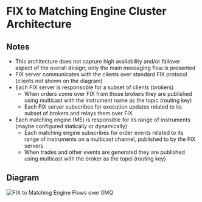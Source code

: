 # FIX to Matching Engine Cluster Architecture

## Notes
* This architecture does not capture high availability and/or failover aspect of the overall design; only the main messaging flow is presented
* FIX server communicates with the clients over standard FIX protocol (clients not shown on the diagram)
* Each FIX server is responsoble for a subset of clients (brokers)
    * When orders come over FIX from those brokers they are published using multicast with the instrument name as the topic (routing key)
    * Each FIX server subscribes for execution updates related to its subset of brokers and relays them over FIX
* Each matching engine (ME) is responsible for its range of instruments (maybe configured statically or dynamically)
    * Each matching engine subscribes for order events related to its range of instruments on a multicast channel, published to by the FIX servers
    * When trades and other events are generated they are published using multicast with the broker as the topci (routing key)

## Diagram
![FIX to Matching Engine Flows over 0MQ](https://github.com/mattdavey/EuronextClone/raw/master/assets/FIXToMatchingEngineFlows0MQ.png)